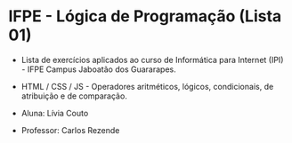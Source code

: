 # IFPE - Lógica de Programação (Lista 01)

* Lista de exercícios aplicados ao curso de Informática para Internet (IPI) -  IFPE Campus Jaboatão dos Guararapes.
* HTML / CSS / JS - Operadores aritméticos, lógicos, condicionais, de atribuição e de comparação.
  
* Aluna: Lívia Couto
* Professor: Carlos Rezende
